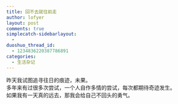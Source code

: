 ```yaml
---
title: 回不去就往前走
author: lofyer
layout: post
comments: true
simplecatch-sidebarlayout:
  - 
duoshuo_thread_id:
  - 1234836220387786891
categories:
  - 生活杂记
---
```

昨天我试图追寻往日的痕迹，未果。  
多年来有过很多次尝试，一个人自作多情的尝试，每次都期待奇迹发生。  
如果我有一天真的远去，那我会给自己不回头的勇气。